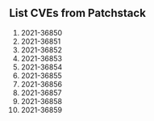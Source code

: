 ## List CVEs from Patchstack
1. 2021-36850
2. 2021-36851
3. 2021-36852
4. 2021-36853
5. 2021-36854
6. 2021-36855
7. 2021-36856
8. 2021-36857
9. 2021-36858
10. 2021-36859
